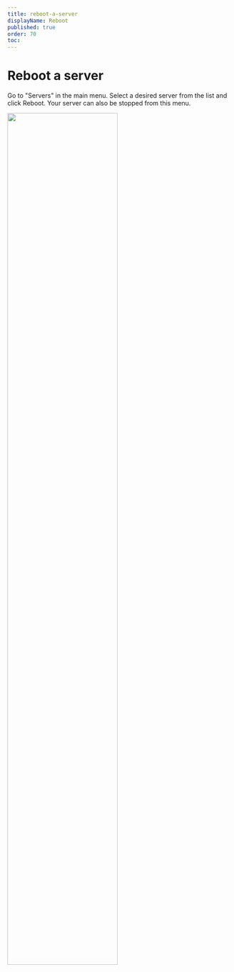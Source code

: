 ```yaml
---
title: reboot-a-server
displayName: Reboot
published: true
order: 70
toc:
---
```

# Reboot a server

Go to "Servers" in the main menu. Select a desired server from the list and click Reboot. Your server can also be stopped from this menu.

<img src="https://support.gcore.com/hc/article_attachments/13816345993361" alt="" width="70%">